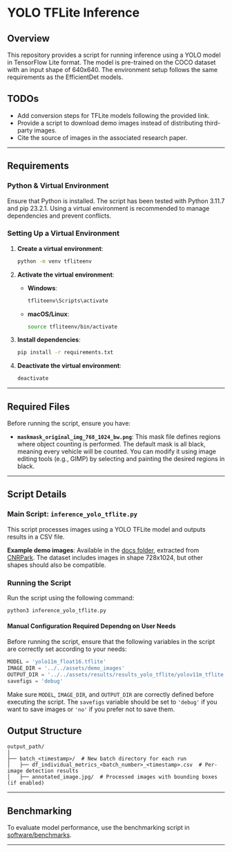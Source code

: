 # YOLO TFLite Inference

## Overview

This repository provides a script for running inference using a YOLO model in TensorFlow Lite format. The model is pre-trained on the COCO dataset with an input shape of 640x640. The environment setup follows the same requirements as the EfficientDet models.

## TODOs
- Add conversion steps for TFLite models following the provided link.
- Provide a script to download demo images instead of distributing third-party images.
- Cite the source of images in the associated research paper.

---

## Requirements
### Python & Virtual Environment
Ensure that Python is installed. The script has been tested with Python 3.11.7 and pip 23.2.1. Using a virtual environment is recommended to manage dependencies and prevent conflicts.

### Setting Up a Virtual Environment

1. **Create a virtual environment**:
   ```bash
   python -m venv tfliteenv
   ```

2. **Activate the virtual environment**:
   - **Windows**:
     ```bash
     tfliteenv\Scripts\activate
     ```
   - **macOS/Linux**:
     ```bash
     source tfliteenv/bin/activate
     ```

3. **Install dependencies**:
   ```bash
   pip install -r requirements.txt
   ```

4. **Deactivate the virtual environment**:
   ```bash
   deactivate
   ```

---

## Required Files

Before running the script, ensure you have:
- **`maskmask_original_img_768_1024_bw.png`**: This mask file defines regions where object counting is performed. The default mask is all black, meaning every vehicle will be counted. You can modify it using image editing tools (e.g., GIMP) by selecting and painting the desired regions in black.

---

## Script Details

### Main Script: `inference_yolo_tflite.py`
This script processes images using a YOLO TFLite model and outputs results in a CSV file.

**Example demo images**: Available in the [docs folder](../../assets/demo_images), extracted from [CNRPark](http://cnrpark.it/). The dataset includes images in shape 728x1024, but other shapes should also be compatible.

### Running the Script

Run the script using the following command:
```bash
python3 inference_yolo_tflite.py
```

#### Manual Configuration Required Dependng on User Needs
Before running the script, ensure that the following variables in the script are correctly set according to your needs:

```python
MODEL = 'yolo11m_float16.tflite'
IMAGE_DIR = '../../assets/demo_images'
OUTPUT_DIR = '../../assets/results/results_yolo_tflite/yolov11m_tflite'
savefigs = 'debug'  
```

Make sure `MODEL`, `IMAGE_DIR`, and `OUTPUT_DIR` are correctly defined before executing the script. The `savefigs` variable should be set to `'debug'` if you want to save images or `'no'` if you prefer not to save them.



## Output Structure

```
output_path/
│
├── batch_<timestamp>/  # New batch directory for each run
│   ├── df_individual_metrics_<batch_number>_<timestamp>.csv  # Per-image detection results
│   ├── annotated_image.jpg/  # Processed images with bounding boxes (if enabled)
```
---

## Benchmarking

To evaluate model performance, use the benchmarking script in [software/benchmarks](../benchmarks/README.md).

---
